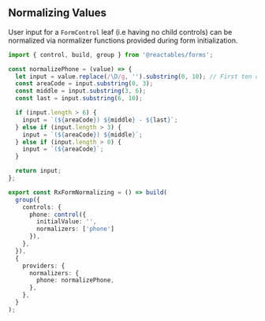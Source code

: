 ## Normalizing Values
User input for a `FormControl` leaf (i.e having no child controls) can be normalized via normalizer functions provided during form initialization.

```typescript
import { control, build, group } from '@reactables/forms';

const normalizePhone = (value) => {
  let input = value.replace(/\D/g, '').substring(0, 10); // First ten digits of input only
  const areaCode = input.substring(0, 3);
  const middle = input.substring(3, 6);
  const last = input.substring(6, 10);

  if (input.length > 6) {
    input = `(${areaCode}) ${middle} - ${last}`;
  } else if (input.length > 3) {
    input = `(${areaCode}) ${middle}`;
  } else if (input.length > 0) {
    input = `(${areaCode}`;
  }

  return input;
};

export const RxFormNormalizing = () => build(
  group({
    controls: {
      phone: control({
        initialValue: '',
        normalizers: ['phone']
      }),
    },
  }),
  {
    providers: {
      normalizers: {
        phone: normalizePhone,
      },
    },
  }
);

```